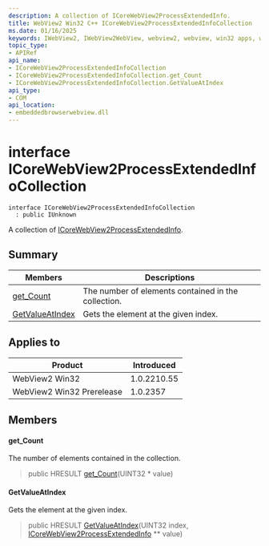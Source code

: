 ```yaml
---
description: A collection of ICoreWebView2ProcessExtendedInfo.
title: WebView2 Win32 C++ ICoreWebView2ProcessExtendedInfoCollection
ms.date: 01/16/2025
keywords: IWebView2, IWebView2WebView, webview2, webview, win32 apps, win32, edge, ICoreWebView2, ICoreWebView2Controller, browser control, edge html, ICoreWebView2ProcessExtendedInfoCollection
topic_type: 
- APIRef
api_name:
- ICoreWebView2ProcessExtendedInfoCollection
- ICoreWebView2ProcessExtendedInfoCollection.get_Count
- ICoreWebView2ProcessExtendedInfoCollection.GetValueAtIndex
api_type:
- COM
api_location:
- embeddedbrowserwebview.dll
---
```


# interface ICoreWebView2ProcessExtendedInfoCollection

```
interface ICoreWebView2ProcessExtendedInfoCollection
  : public IUnknown
```

A collection of [ICoreWebView2ProcessExtendedInfo](icorewebview2processextendedinfo.md#icorewebview2processextendedinfo).

## Summary

 Members                        | Descriptions
--------------------------------|---------------------------------------------
[get_Count](#get_count) | The number of elements contained in the collection.
[GetValueAtIndex](#getvalueatindex) | Gets the element at the given index.

## Applies to

Product                         | Introduced
--------------------------------|---------------------------------------------
WebView2 Win32            |    1.0.2210.55
WebView2 Win32 Prerelease |    1.0.2357

## Members

#### get_Count

The number of elements contained in the collection.

> public HRESULT [get_Count](#get_count)(UINT32 * value)

#### GetValueAtIndex

Gets the element at the given index.

> public HRESULT [GetValueAtIndex](#getvalueatindex)(UINT32 index, [ICoreWebView2ProcessExtendedInfo](icorewebview2processextendedinfo.md#icorewebview2processextendedinfo) ** value)

